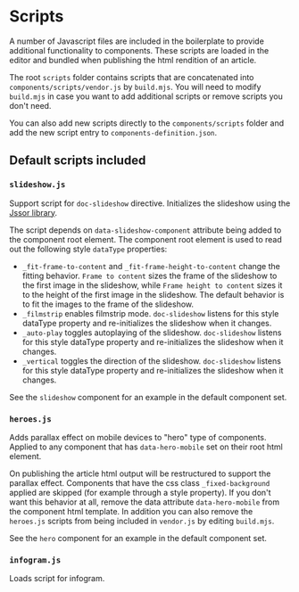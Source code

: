 # Scripts

A number of Javascript files are included in the boilerplate to provide additional functionality to components. These scripts are loaded in the editor and bundled when publishing the html rendition of an article.

The root `scripts` folder contains scripts that are concatenated into `components/scripts/vendor.js` by
`build.mjs`. You will need to modify `build.mjs` in case you want to add additional scripts or remove scripts you don't need.

You can also add new scripts directly to the `components/scripts` folder and add the new script entry to `components-definition.json`.

## Default scripts included

### `slideshow.js`

Support script for `doc-slideshow` directive.
Initializes the slideshow using the [Jssor library](https://www.jssor.com/).

The script depends on `data-slideshow-component` attribute being added to the component root element. The component root element is used to read out the following style `dataType` properties:

-   `_fit-frame-to-content` and `_fit-frame-height-to-content` change the fitting behavior. `Frame to content` sizes the frame of the slideshow to the first image in the slideshow, while `Frame height to content` sizes it to the height of the first image in the slideshow. The default behavior is to fit the images to the frame of the slideshow.
-   `_filmstrip` enables filmstrip mode. `doc-slideshow` listens for this style dataType property and re-initializes the slideshow when it changes.
-   `_auto-play` toggles autoplaying of the slideshow. `doc-slideshow` listens for this style dataType property and re-initializes the slideshow when it changes.
-   `_vertical` toggles the direction of the slideshow. `doc-slideshow` listens for this style dataType property and re-initializes the slideshow when it changes.

See the `slideshow` component for an example in the default component set.

### `heroes.js`

Adds parallax effect on mobile devices to "hero" type of components. Applied to any component that has `data-hero-mobile` set on their root html element.

On publishing the article html output will be restructured to support the parallax effect.
Components that have the css class `_fixed-background` applied are skipped (for example through a style property).
If you don't want this behavior at all, remove the data attribute `data-hero-mobile` from the component html template. In addition you can also remove the `heroes.js` scripts from being included in `vendor.js` by editing `build.mjs`.

See the `hero` component for an example in the default component set.

### `infogram.js`

Loads script for infogram.
